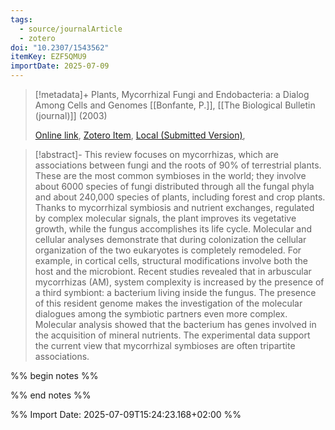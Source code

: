 ```yaml
---
tags:
  - source/journalArticle
  - zotero
doi: "10.2307/1543562"
itemKey: EZF5QMU9
importDate: 2025-07-09
---
```

>[!metadata]+
> Plants, Mycorrhizal Fungi and Endobacteria: a Dialog Among Cells and                     Genomes
> [[Bonfante, P.]], 
> [[The Biological Bulletin (journal)]] (2003)
> 
> [Online link](https://www.journals.uchicago.edu/doi/10.2307/1543562), [Zotero Item](zotero://select/library/items/EZF5QMU9), [Local (Submitted Version)](file://C:/Users/aburg/Documents/references/zotero/storage/MQ2A7Y92/Bonfante2003_PlantsMycorrhizal.pdf), 

>[!abstract]-
>This review focuses on mycorrhizas, which are associations between fungi and the roots of 90% of terrestrial plants. These are the most common symbioses in the world; they involve about 6000 species of fungi distributed through all the fungal phyla and about 240,000 species of plants, including forest and crop plants. Thanks to mycorrhizal symbiosis and nutrient exchanges, regulated by complex molecular signals, the plant improves its vegetative growth, while the fungus accomplishes its life cycle. Molecular and cellular analyses demonstrate that during colonization the cellular organization of the two eukaryotes is completely remodeled. For example, in cortical cells, structural modifications involve both the host and the microbiont. Recent studies revealed that in arbuscular mycorrhizas (AM), system complexity is increased by the presence of a third symbiont: a bacterium living inside the fungus. The presence of this resident genome makes the investigation of the molecular dialogues among the symbiotic partners even more complex. Molecular analysis showed that the bacterium has genes involved in the acquisition of mineral nutrients. The experimental data support the current view that mycorrhizal symbioses are often tripartite associations.

%% begin notes %%

%% end notes %%

%% Import Date: 2025-07-09T15:24:23.168+02:00 %%
